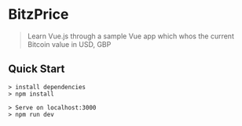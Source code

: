 # BitzPrice

> Learn Vue.js through a sample Vue app which whos the current Bitcoin value in USD, GBP



## Quick Start

    > install dependencies 
    > npm install
    
    > Serve on localhost:3000 
    > npm run dev
    
 
